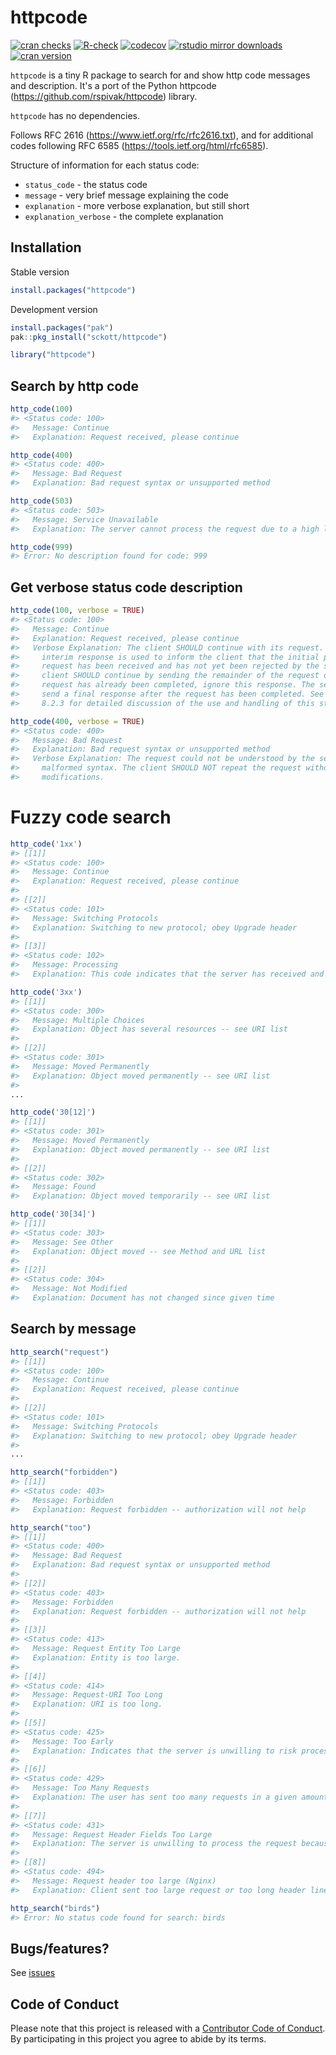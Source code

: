 httpcode
========



[![cran checks](https://badges.cranchecks.info/worst/httpcode.svg)](https://cloud.r-project.org/web/checks/check_results_httpcode.html)
[![R-check](https://github.com/sckott/httpcode/actions/workflows/R-check.yaml/badge.svg)](https://github.com/sckott/httpcode/actions/workflows/R-check.yaml)
[![codecov](https://codecov.io/gh/sckott/httpcode/branch/master/graph/badge.svg?token=gvEuPJXQuK)](https://codecov.io/gh/sckott/httpcode)
[![rstudio mirror downloads](https://cranlogs.r-pkg.org/badges/httpcode)](https://github.com/metacran/cranlogs.app)
[![cran version](https://www.r-pkg.org/badges/version/httpcode)](https://cran.r-project.org/package=httpcode)

`httpcode` is a tiny R package to search for and show http code messages and description. It's a port of the Python httpcode (https://github.com/rspivak/httpcode) library.

`httpcode` has no dependencies.

Follows RFC 2616 (https://www.ietf.org/rfc/rfc2616.txt), and for additional codes 
following RFC 6585 (https://tools.ietf.org/html/rfc6585).

Structure of information for each status code:

* `status_code` - the status code
* `message` - very brief message explaining the code
* `explanation` - more verbose explanation, but still short
* `explanation_verbose` - the complete explanation

## Installation

Stable version


```r
install.packages("httpcode")
```

Development version


```r
install.packages("pak")
pak::pkg_install("sckott/httpcode")
```


```r
library("httpcode")
```

## Search by http code


```r
http_code(100)
#> <Status code: 100>
#>   Message: Continue
#>   Explanation: Request received, please continue
```


```r
http_code(400)
#> <Status code: 400>
#>   Message: Bad Request
#>   Explanation: Bad request syntax or unsupported method
```


```r
http_code(503)
#> <Status code: 503>
#>   Message: Service Unavailable
#>   Explanation: The server cannot process the request due to a high load
```


```r
http_code(999)
#> Error: No description found for code: 999
```

## Get verbose status code description


```r
http_code(100, verbose = TRUE)
#> <Status code: 100>
#>   Message: Continue
#>   Explanation: Request received, please continue
#>   Verbose Explanation: The client SHOULD continue with its request. This
#>     interim response is used to inform the client that the initial part of the
#>     request has been received and has not yet been rejected by the server. The
#>     client SHOULD continue by sending the remainder of the request or, if the
#>     request has already been completed, ignore this response. The server MUST
#>     send a final response after the request has been completed. See section
#>     8.2.3 for detailed discussion of the use and handling of this status code.
```


```r
http_code(400, verbose = TRUE)
#> <Status code: 400>
#>   Message: Bad Request
#>   Explanation: Bad request syntax or unsupported method
#>   Verbose Explanation: The request could not be understood by the server due to
#>     malformed syntax. The client SHOULD NOT repeat the request without
#>     modifications.
```

# Fuzzy code search


```r
http_code('1xx')
#> [[1]]
#> <Status code: 100>
#>   Message: Continue
#>   Explanation: Request received, please continue
#> 
#> [[2]]
#> <Status code: 101>
#>   Message: Switching Protocols
#>   Explanation: Switching to new protocol; obey Upgrade header
#> 
#> [[3]]
#> <Status code: 102>
#>   Message: Processing
#>   Explanation: This code indicates that the server has received and is processing the request, but no response is available yet (WebDAV; RFC 2518)
```


```r
http_code('3xx')
#> [[1]]
#> <Status code: 300>
#>   Message: Multiple Choices
#>   Explanation: Object has several resources -- see URI list
#> 
#> [[2]]
#> <Status code: 301>
#>   Message: Moved Permanently
#>   Explanation: Object moved permanently -- see URI list
#> 
...
```


```r
http_code('30[12]')
#> [[1]]
#> <Status code: 301>
#>   Message: Moved Permanently
#>   Explanation: Object moved permanently -- see URI list
#> 
#> [[2]]
#> <Status code: 302>
#>   Message: Found
#>   Explanation: Object moved temporarily -- see URI list
```


```r
http_code('30[34]')
#> [[1]]
#> <Status code: 303>
#>   Message: See Other
#>   Explanation: Object moved -- see Method and URL list
#> 
#> [[2]]
#> <Status code: 304>
#>   Message: Not Modified
#>   Explanation: Document has not changed since given time
```

## Search by message


```r
http_search("request")
#> [[1]]
#> <Status code: 100>
#>   Message: Continue
#>   Explanation: Request received, please continue
#> 
#> [[2]]
#> <Status code: 101>
#>   Message: Switching Protocols
#>   Explanation: Switching to new protocol; obey Upgrade header
#> 
...
```


```r
http_search("forbidden")
#> [[1]]
#> <Status code: 403>
#>   Message: Forbidden
#>   Explanation: Request forbidden -- authorization will not help
```


```r
http_search("too")
#> [[1]]
#> <Status code: 400>
#>   Message: Bad Request
#>   Explanation: Bad request syntax or unsupported method
#> 
#> [[2]]
#> <Status code: 403>
#>   Message: Forbidden
#>   Explanation: Request forbidden -- authorization will not help
#> 
#> [[3]]
#> <Status code: 413>
#>   Message: Request Entity Too Large
#>   Explanation: Entity is too large.
#> 
#> [[4]]
#> <Status code: 414>
#>   Message: Request-URI Too Long
#>   Explanation: URI is too long.
#> 
#> [[5]]
#> <Status code: 425>
#>   Message: Too Early
#>   Explanation: Indicates that the server is unwilling to risk processing a request that might be replayed.
#> 
#> [[6]]
#> <Status code: 429>
#>   Message: Too Many Requests
#>   Explanation: The user has sent too many requests in a given amount of time ("rate limiting") (RFC 6585)
#> 
#> [[7]]
#> <Status code: 431>
#>   Message: Request Header Fields Too Large
#>   Explanation: The server is unwilling to process the request because its header fields are too large. The request may be resubmitted after reducing the size of the request header fields (RFC 6585)
#> 
#> [[8]]
#> <Status code: 494>
#>   Message: Request header too large (Nginx)
#>   Explanation: Client sent too large request or too long header line.
```


```r
http_search("birds")
#> Error: No status code found for search: birds
```


## Bugs/features?

See [issues](https://github.com/sckott/httpcode/issues)

## Code of Conduct

Please note that this project is released with a [Contributor Code of Conduct][coc]. By participating in this project you agree to abide by its terms.

[coc]: https://github.com/sckott/httpcode/blob/main/CODE_OF_CONDUCT.md
